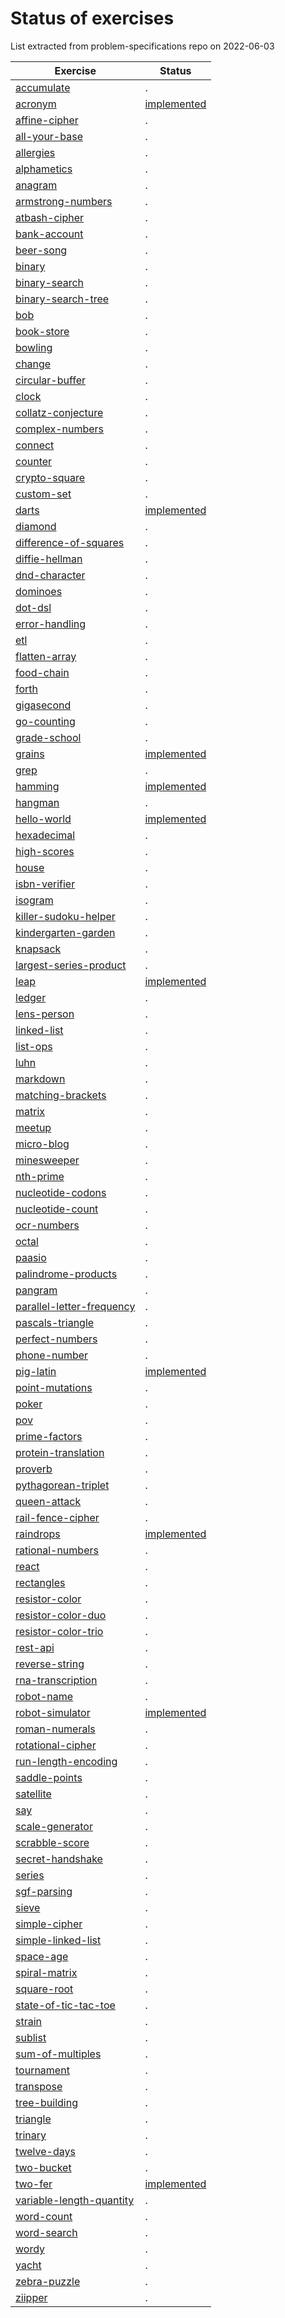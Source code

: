 # Status of exercises

List extracted from problem-specifications repo on 2022-06-03

| Exercise | Status |
| --- | --- |
| [accumulate][accumulate] | . |
| [acronym][acronym] | [implemented](https://github.com/exercism/awk/pull/6) |
| [affine-cipher][affine-cipher] | . |
| [all-your-base][all-your-base] | . |
| [allergies][allergies] | . |
| [alphametics][alphametics] | . |
| [anagram][anagram] | . |
| [armstrong-numbers][armstrong-numbers] | . |
| [atbash-cipher][atbash-cipher] | . |
| [bank-account][bank-account] | . |
| [beer-song][beer-song] | . |
| [binary][binary] | . |
| [binary-search][binary-search] | . |
| [binary-search-tree][binary-search-tree] | . |
| [bob][bob]| . |
| [book-store][book-store] | . |
| [bowling][bowling] | . |
| [change][change] | . |
| [circular-buffer][circular-buffer] | . |
| [clock][clock] | . |
| [collatz-conjecture][collatz-conjecture] | . |
| [complex-numbers][complex-numbers] | . |
| [connect][connect] | . |
| [counter][counter] | . |
| [crypto-square][crypto-square] | . |
| [custom-set][custom-set] | . |
| [darts][darts] | [implemented](https://github.com/exercism/awk/pull/24) |
| [diamond][diamond] | . |
| [difference-of-squares][difference-of-squares] | . |
| [diffie-hellman][diffie-hellman] | . |
| [dnd-character][dnd-character] | . |
| [dominoes][dominoes] | . |
| [dot-dsl][dot-dsl] | . |
| [error-handling][error-handling] | . |
| [etl][etl]| . |
| [flatten-array][flatten-array] | . |
| [food-chain][food-chain] | . |
| [forth][forth] | . |
| [gigasecond][gigasecond] | . |
| [go-counting][go-counting] | . |
| [grade-school][grade-school] | . |
| [grains][grains] | [implemented](https://github.com/exercism/awk/pull/16) |
| [grep][grep]| . |
| [hamming][hamming] | [implemented](https://github.com/exercism/awk/pull/5) |
| [hangman][hangman] | . |
| [hello-world][hello-world] | [implemented](https://github.com/exercism/awk/pull/3) |
| [hexadecimal][hexadecimal] | . |
| [high-scores][high-scores] | . |
| [house][house] | . |
| [isbn-verifier][isbn-verifier] | . |
| [isogram][isogram] | . |
| [killer-sudoku-helper][killer-sudoku-helper] | . |
| [kindergarten-garden][kindergarten-garden] | . |
| [knapsack][knapsack] | . |
| [largest-series-product][largest-series-product] | . |
| [leap][leap]| [implemented](https://github.com/exercism/awk/pull/3) |
| [ledger][ledger] | . |
| [lens-person][lens-person] | . |
| [linked-list][linked-list] | . |
| [list-ops][list-ops] | . |
| [luhn][luhn]| . |
| [markdown][markdown] | . |
| [matching-brackets][matching-brackets] | . |
| [matrix][matrix] | . |
| [meetup][meetup] | . |
| [micro-blog][micro-blog] | . |
| [minesweeper][minesweeper] | . |
| [nth-prime][nth-prime] | . |
| [nucleotide-codons][nucleotide-codons] | . |
| [nucleotide-count][nucleotide-count] | . |
| [ocr-numbers][ocr-numbers] | . |
| [octal][octal] | . |
| [paasio][paasio] | . |
| [palindrome-products][palindrome-products] | . |
| [pangram][pangram] | . |
| [parallel-letter-frequency][parallel-letter-frequency] | . |
| [pascals-triangle][pascals-triangle] | . |
| [perfect-numbers][perfect-numbers] | . |
| [phone-number][phone-number] | . |
| [pig-latin][pig-latin] | [implemented](https://github.com/exercism/awk/pull/22) |
| [point-mutations][point-mutations] | . |
| [poker][poker] | . |
| [pov][pov]| . |
| [prime-factors][prime-factors] | . |
| [protein-translation][protein-translation] | . |
| [proverb][proverb] | . |
| [pythagorean-triplet][pythagorean-triplet] | . |
| [queen-attack][queen-attack] | . |
| [rail-fence-cipher][rail-fence-cipher] | . |
| [raindrops][raindrops] | [implemented](https://github.com/exercism/awk/pull/3) |
| [rational-numbers][rational-numbers] | . |
| [react][react] | . |
| [rectangles][rectangles] | . |
| [resistor-color][resistor-color] | . |
| [resistor-color-duo][resistor-color-duo] | . |
| [resistor-color-trio][resistor-color-trio] | . |
| [rest-api][rest-api] | . |
| [reverse-string][reverse-string] | . |
| [rna-transcription][rna-transcription] | . |
| [robot-name][robot-name] | . |
| [robot-simulator][robot-simulator] | [implemented](https://github.com/exercism/awk/pull/18) |
| [roman-numerals][roman-numerals] | . |
| [rotational-cipher][rotational-cipher] | . |
| [run-length-encoding][run-length-encoding] | . |
| [saddle-points][saddle-points] | . |
| [satellite][satellite] | . |
| [say][say]| . |
| [scale-generator][scale-generator] | . |
| [scrabble-score][scrabble-score] | . |
| [secret-handshake][secret-handshake] | . |
| [series][series] | . |
| [sgf-parsing][sgf-parsing] | . |
| [sieve][sieve] | . |
| [simple-cipher][simple-cipher] | . |
| [simple-linked-list][simple-linked-list] | . |
| [space-age][space-age] | . |
| [spiral-matrix][spiral-matrix] | . |
| [square-root][square-root] | . |
| [state-of-tic-tac-toe][state-of-tic-tac-toe] | . |
| [strain][strain] | . |
| [sublist][sublist] | . |
| [sum-of-multiples][sum-of-multiples] | . |
| [tournament][tournament] | . |
| [transpose][transpose] | . |
| [tree-building][tree-building] | . |
| [triangle][triangle] | . |
| [trinary][trinary] | . |
| [twelve-days][twelve-days] | . |
| [two-bucket][two-bucket] | . |
| [two-fer][two-fer] | [implemented](https://github.com/exercism/awk/pull/3) |
| [variable-length-quantity][variable-length-quantity] | . |
| [word-count][word-count] | . |
| [word-search][word-search] | . |
| [wordy][wordy] | . |
| [yacht][yacht] | . |
| [zebra-puzzle][zebra-puzzle] | . |
| [ziipper][ziipper] | . |


[accumulate]: https://github.com/exercism/problem-specifications/tree/main/exercises/accumulate/
[acronym]: https://github.com/exercism/problem-specifications/tree/main/exercises/acronym/
[affine-cipher]: https://github.com/exercism/problem-specifications/tree/main/exercises/affine-cipher/
[all-your-base]: https://github.com/exercism/problem-specifications/tree/main/exercises/all-your-base/
[allergies]: https://github.com/exercism/problem-specifications/tree/main/exercises/allergies/
[alphametics]: https://github.com/exercism/problem-specifications/tree/main/exercises/alphametics/
[anagram]: https://github.com/exercism/problem-specifications/tree/main/exercises/anagram/
[armstrong-numbers]: https://github.com/exercism/problem-specifications/tree/main/exercises/armstrong-numbers/
[atbash-cipher]: https://github.com/exercism/problem-specifications/tree/main/exercises/atbash-cipher/
[bank-account]: https://github.com/exercism/problem-specifications/tree/main/exercises/bank-account/
[beer-song]: https://github.com/exercism/problem-specifications/tree/main/exercises/beer-song/
[binary]: https://github.com/exercism/problem-specifications/tree/main/exercises/binary/
[binary-search]: https://github.com/exercism/problem-specifications/tree/main/exercises/binary-search/
[binary-search-tree]: https://github.com/exercism/problem-specifications/tree/main/exercises/binary-search-tree/
[bob]: https://github.com/exercism/problem-specifications/tree/main/exercises/bob/
[book-store]: https://github.com/exercism/problem-specifications/tree/main/exercises/book-store/
[bowling]: https://github.com/exercism/problem-specifications/tree/main/exercises/bowling/
[change]: https://github.com/exercism/problem-specifications/tree/main/exercises/change/
[circular-buffer]: https://github.com/exercism/problem-specifications/tree/main/exercises/circular-buffer/
[clock]: https://github.com/exercism/problem-specifications/tree/main/exercises/clock/
[collatz-conjecture]: https://github.com/exercism/problem-specifications/tree/main/exercises/collatz-conjecture/
[complex-numbers]: https://github.com/exercism/problem-specifications/tree/main/exercises/complex-numbers/
[connect]: https://github.com/exercism/problem-specifications/tree/main/exercises/connect/
[counter]: https://github.com/exercism/problem-specifications/tree/main/exercises/counter/
[crypto-square]: https://github.com/exercism/problem-specifications/tree/main/exercises/crypto-square/
[custom-set]: https://github.com/exercism/problem-specifications/tree/main/exercises/custom-set/
[darts]: https://github.com/exercism/problem-specifications/tree/main/exercises/darts/
[diamond]: https://github.com/exercism/problem-specifications/tree/main/exercises/diamond/
[difference-of-squares]: https://github.com/exercism/problem-specifications/tree/main/exercises/difference-of-squares/
[diffie-hellman]: https://github.com/exercism/problem-specifications/tree/main/exercises/diffie-hellman/
[dnd-character]: https://github.com/exercism/problem-specifications/tree/main/exercises/dnd-character/
[dominoes]: https://github.com/exercism/problem-specifications/tree/main/exercises/dominoes/
[dot-dsl]: https://github.com/exercism/problem-specifications/tree/main/exercises/dot-dsl/
[error-handling]: https://github.com/exercism/problem-specifications/tree/main/exercises/error-handling/
[etl]: https://github.com/exercism/problem-specifications/tree/main/exercises/etl/
[flatten-array]: https://github.com/exercism/problem-specifications/tree/main/exercises/flatten-array/
[food-chain]: https://github.com/exercism/problem-specifications/tree/main/exercises/food-chain/
[forth]: https://github.com/exercism/problem-specifications/tree/main/exercises/forth/
[gigasecond]: https://github.com/exercism/problem-specifications/tree/main/exercises/gigasecond/
[go-counting]: https://github.com/exercism/problem-specifications/tree/main/exercises/go-counting/
[grade-school]: https://github.com/exercism/problem-specifications/tree/main/exercises/grade-school/
[grains]: https://github.com/exercism/problem-specifications/tree/main/exercises/grains/
[grep]: https://github.com/exercism/problem-specifications/tree/main/exercises/grep/
[hamming]: https://github.com/exercism/problem-specifications/tree/main/exercises/hamming/
[hangman]: https://github.com/exercism/problem-specifications/tree/main/exercises/hangman/
[hello-world]: https://github.com/exercism/problem-specifications/tree/main/exercises/hello-world/
[hexadecimal]: https://github.com/exercism/problem-specifications/tree/main/exercises/hexadecimal/
[high-scores]: https://github.com/exercism/problem-specifications/tree/main/exercises/high-scores/
[house]: https://github.com/exercism/problem-specifications/tree/main/exercises/house/
[isbn-verifier]: https://github.com/exercism/problem-specifications/tree/main/exercises/isbn-verifier/
[isogram]: https://github.com/exercism/problem-specifications/tree/main/exercises/isogram/
[killer-sudoku-helper]: https://github.com/exercism/problem-specifications/tree/main/exercises/killer-sudoku-helper/
[kindergarten-garden]: https://github.com/exercism/problem-specifications/tree/main/exercises/kindergarten-garden/
[knapsack]: https://github.com/exercism/problem-specifications/tree/main/exercises/knapsack/
[largest-series-product]: https://github.com/exercism/problem-specifications/tree/main/exercises/largest-series-product/
[leap]: https://github.com/exercism/problem-specifications/tree/main/exercises/leap/
[ledger]: https://github.com/exercism/problem-specifications/tree/main/exercises/ledger/
[lens-person]: https://github.com/exercism/problem-specifications/tree/main/exercises/lens-person/
[linked-list]: https://github.com/exercism/problem-specifications/tree/main/exercises/linked-list/
[list-ops]: https://github.com/exercism/problem-specifications/tree/main/exercises/list-ops/
[luhn]: https://github.com/exercism/problem-specifications/tree/main/exercises/luhn/
[markdown]: https://github.com/exercism/problem-specifications/tree/main/exercises/markdown/
[matching-brackets]: https://github.com/exercism/problem-specifications/tree/main/exercises/matching-brackets/
[matrix]: https://github.com/exercism/problem-specifications/tree/main/exercises/matrix/
[meetup]: https://github.com/exercism/problem-specifications/tree/main/exercises/meetup/
[micro-blog]: https://github.com/exercism/problem-specifications/tree/main/exercises/micro-blog/
[minesweeper]: https://github.com/exercism/problem-specifications/tree/main/exercises/minesweeper/
[nth-prime]: https://github.com/exercism/problem-specifications/tree/main/exercises/nth-prime/
[nucleotide-codons]: https://github.com/exercism/problem-specifications/tree/main/exercises/nucleotide-codons/
[nucleotide-count]: https://github.com/exercism/problem-specifications/tree/main/exercises/nucleotide-count/
[ocr-numbers]: https://github.com/exercism/problem-specifications/tree/main/exercises/ocr-numbers/
[octal]: https://github.com/exercism/problem-specifications/tree/main/exercises/octal/
[paasio]: https://github.com/exercism/problem-specifications/tree/main/exercises/paasio/
[palindrome-products]: https://github.com/exercism/problem-specifications/tree/main/exercises/palindrome-products/
[pangram]: https://github.com/exercism/problem-specifications/tree/main/exercises/pangram/
[parallel-letter-frequency]: https://github.com/exercism/problem-specifications/tree/main/exercises/parallel-letter-frequency/
[pascals-triangle]: https://github.com/exercism/problem-specifications/tree/main/exercises/pascals-triangle/
[perfect-numbers]: https://github.com/exercism/problem-specifications/tree/main/exercises/perfect-numbers/
[phone-number]: https://github.com/exercism/problem-specifications/tree/main/exercises/phone-number/
[pig-latin]: https://github.com/exercism/problem-specifications/tree/main/exercises/pig-latin/
[point-mutations]: https://github.com/exercism/problem-specifications/tree/main/exercises/point-mutations/
[poker]: https://github.com/exercism/problem-specifications/tree/main/exercises/poker/
[pov]: https://github.com/exercism/problem-specifications/tree/main/exercises/pov/
[prime-factors]: https://github.com/exercism/problem-specifications/tree/main/exercises/prime-factors/
[protein-translation]: https://github.com/exercism/problem-specifications/tree/main/exercises/protein-translation/
[proverb]: https://github.com/exercism/problem-specifications/tree/main/exercises/proverb/
[pythagorean-triplet]: https://github.com/exercism/problem-specifications/tree/main/exercises/pythagorean-triplet/
[queen-attack]: https://github.com/exercism/problem-specifications/tree/main/exercises/queen-attack/
[rail-fence-cipher]: https://github.com/exercism/problem-specifications/tree/main/exercises/rail-fence-cipher/
[raindrops]: https://github.com/exercism/problem-specifications/tree/main/exercises/raindrops/
[rational-numbers]: https://github.com/exercism/problem-specifications/tree/main/exercises/rational-numbers/
[react]: https://github.com/exercism/problem-specifications/tree/main/exercises/react/
[rectangles]: https://github.com/exercism/problem-specifications/tree/main/exercises/rectangles/
[resistor-color]: https://github.com/exercism/problem-specifications/tree/main/exercises/resistor-color/
[resistor-color-duo]: https://github.com/exercism/problem-specifications/tree/main/exercises/resistor-color-duo/
[resistor-color-trio]: https://github.com/exercism/problem-specifications/tree/main/exercises/resistor-color-trio/
[rest-api]: https://github.com/exercism/problem-specifications/tree/main/exercises/rest-api/
[reverse-string]: https://github.com/exercism/problem-specifications/tree/main/exercises/reverse-string/
[rna-transcription]: https://github.com/exercism/problem-specifications/tree/main/exercises/rna-transcription/
[robot-name]: https://github.com/exercism/problem-specifications/tree/main/exercises/robot-name/
[robot-simulator]: https://github.com/exercism/problem-specifications/tree/main/exercises/robot-simulator/
[roman-numerals]: https://github.com/exercism/problem-specifications/tree/main/exercises/roman-numerals/
[rotational-cipher]: https://github.com/exercism/problem-specifications/tree/main/exercises/rotational-cipher/
[run-length-encoding]: https://github.com/exercism/problem-specifications/tree/main/exercises/run-length-encoding/
[saddle-points]: https://github.com/exercism/problem-specifications/tree/main/exercises/saddle-points/
[satellite]: https://github.com/exercism/problem-specifications/tree/main/exercises/satellite/
[say]: https://github.com/exercism/problem-specifications/tree/main/exercises/say/
[scale-generator]: https://github.com/exercism/problem-specifications/tree/main/exercises/scale-generator/
[scrabble-score]: https://github.com/exercism/problem-specifications/tree/main/exercises/scrabble-score/
[secret-handshake]: https://github.com/exercism/problem-specifications/tree/main/exercises/secret-handshake/
[series]: https://github.com/exercism/problem-specifications/tree/main/exercises/series/
[sgf-parsing]: https://github.com/exercism/problem-specifications/tree/main/exercises/sgf-parsing/
[sieve]: https://github.com/exercism/problem-specifications/tree/main/exercises/sieve/
[simple-cipher]: https://github.com/exercism/problem-specifications/tree/main/exercises/simple-cipher/
[simple-linked-list]: https://github.com/exercism/problem-specifications/tree/main/exercises/simple-linked-list/
[space-age]: https://github.com/exercism/problem-specifications/tree/main/exercises/space-age/
[spiral-matrix]: https://github.com/exercism/problem-specifications/tree/main/exercises/spiral-matrix/
[square-root]: https://github.com/exercism/problem-specifications/tree/main/exercises/square-root/
[state-of-tic-tac-toe]: https://github.com/exercism/problem-specifications/tree/main/exercises/state-of-tic-tac-toe/
[strain]: https://github.com/exercism/problem-specifications/tree/main/exercises/strain/
[sublist]: https://github.com/exercism/problem-specifications/tree/main/exercises/sublist/
[sum-of-multiples]: https://github.com/exercism/problem-specifications/tree/main/exercises/sum-of-multiples/
[tournament]: https://github.com/exercism/problem-specifications/tree/main/exercises/tournament/
[transpose]: https://github.com/exercism/problem-specifications/tree/main/exercises/transpose/
[tree-building]: https://github.com/exercism/problem-specifications/tree/main/exercises/tree-building/
[triangle]: https://github.com/exercism/problem-specifications/tree/main/exercises/triangle/
[trinary]: https://github.com/exercism/problem-specifications/tree/main/exercises/trinary/
[twelve-days]: https://github.com/exercism/problem-specifications/tree/main/exercises/twelve-days/
[two-bucket]: https://github.com/exercism/problem-specifications/tree/main/exercises/two-bucket/
[two-fer]: https://github.com/exercism/problem-specifications/tree/main/exercises/two-fer/
[variable-length-quantity]: https://github.com/exercism/problem-specifications/tree/main/exercises/variable-length-quantity/
[word-count]: https://github.com/exercism/problem-specifications/tree/main/exercises/word-count/
[word-search]: https://github.com/exercism/problem-specifications/tree/main/exercises/word-search/
[wordy]: https://github.com/exercism/problem-specifications/tree/main/exercises/wordy/
[yacht]: https://github.com/exercism/problem-specifications/tree/main/exercises/yacht/
[zebra-puzzle]: https://github.com/exercism/problem-specifications/tree/main/exercises/zebra-puzzle/
[ziipper]: https://github.com/exercism/problem-specifications/tree/main/exercises/ziipper/
